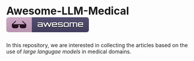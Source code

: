 # Awesome-LLM-Medical [![Awesome](figures/awesome.svg)](https://github.com/Debodeep94/Awesome-LLM-Medical)

In this repository, we are interested in collecting the articles based on the use of *large langugae models* in medical domains. 